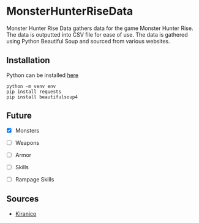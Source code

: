 # MonsterHunterRiseData

Monster Hunter Rise Data gathers data for the game Monster Hunter Rise. The data is outputted into CSV 
file for ease of use. The data is gathered using Python Beautiful Soup and sourced from various websites.

## Installation

Python can be installed [here](https://www.python.org/downloads/)

```
python -m venv env
pip install requests
pip install beautifulsoup4
```

## Future

- [x] Monsters
- [ ] Weapons
- [ ] Armor
- [ ] Skills
- [ ] Rampage Skills


## Sources

- [Kiranico](https://mhrise.kiranico.com/)